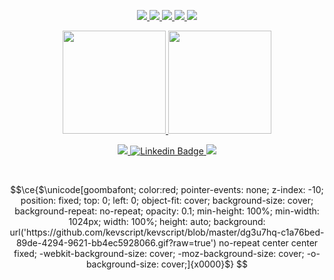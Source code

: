 <br/><br/>
<!---
<p align="center">
 <img src="https://github.com/kevscript/kevscript/blob/master/name.png" />
</p>
<br/>
-->

<p align="center">
   <a href="https://www.kevinostafinski.com">
    <img src="https://img.shields.io/badge/-VS_Code-informational?style=flat&logo=visualstudiocode&logoColor=0078d7&color=22223b&labelColor=22223b&logoWidth=12" />
   </a>
    <a href="https://www.kevinostafinski.com">
    <img src="https://img.shields.io/badge/-Javascript-informational?style=flat&logo=javascript&logoColor=c9ada7b&color=22223b&labelColor=22223b&logoWidth=12" />
   </a>
    <a href="https://www.kevinostafinski.com">
    <img src="https://img.shields.io/badge/-Typescript-informational?style=flat&logo=typescript&logoColor=c9ada7b&color=22223b&labelColor=22223b&logoWidth=12" />
   </a>
    <a href="https://www.kevinostafinski.com">
    <img src="https://img.shields.io/badge/-React-informational?style=flat&logo=react&logoColor=c9ada7b&color=22223b&labelColor=22223b&logoWidth=12" />
   </a>   
 <a href="https://www.kevinostafinski.com">
    <img src="https://img.shields.io/badge/-Node-informational?style=flat&logo=Node.js&logoColor=c9ada7b&color=22223b&labelColor=22223b&logoWidth=12" />
</p>

<p align="center">
 <img height="165" src="https://github-readme-stats.vercel.app/api/top-langs/?username=kevscript&layout=compact&theme=dracula&border_radius=0&bg_color=90,383A54,22223b&title_color=f2e9e4&hide_border=true&langs_count=6&count_private=true" />
 <img height="165" src="https://github-readme-stats.vercel.app/api?username=kevscript&show_icons=true&hide=issues&theme=dracula&bg_color=90,383A54,22223b&title_color=f2e9e4&hide_border=true&icon_color=c9ada7&text_color=f2e9e4&border_radius=0&hide_rank=true&custom_title=Activity&count_private=true" />
</p>

<p align="center">
   <a href="https://www.kevinostafinski.com">
    <img src="https://img.shields.io/static/v1?logo=Keras&label=portfolio&message=website&logoColor=f2e9e4&labelColor=22223b&color=c9ada7&style=for-the-badge" />
  </a>
  <a href="https://www.linkedin.com/in/kevinostafinski">
    <img src="https://img.shields.io/static/v1?logo=LinkedIn&label=linkedin&message=available&logoColor=2867B2&labelColor=22223b&color=c9ada7&style=for-the-badge" alt="Linkedin Badge" />
  </a>
  <a href="https://twitter.com/kevscript">
    <img src="https://img.shields.io/static/v1?logo=twitter&label=twitter&message=follow&logoColor=00acee&labelColor=22223b&color=c9ada7&style=for-the-badge" />
  </a>
</p>

<br/>

<!-- <p align="center">
 <a href="https://github.com/kevscript/vscolors">
  <img src="https://github-readme-stats.vercel.app/api/pin/?username=kevscript&repo=vscolors&theme=dracula&bg_color=22223b&title_color=f2e9e4&border_radius=0&hide_border=true&icon_color=4a4e69&text_color=c9ada7" />
 </a>
 <a href="https://github.com/kevscript/SnipLib">
  <img src="https://github-readme-stats.vercel.app/api/pin/?username=kevscript&repo=SnipLib&theme=dracula&bg_color=22223b&title_color=f2e9e4&border_radius=0&hide_border=true&icon_color=4a4e69&text_color=c9ada7" />
 </a>
</p>
<p align="center">
 <a href="https://github.com/kevscript/GoneRank">
  <img src="https://github-readme-stats.vercel.app/api/pin/?username=kevscript&repo=GoneRank&theme=dracula&bg_color=22223b&title_color=f2e9e4&border_radius=0&hide_border=true&icon_color=4a4e69&text_color=c9ada7" />
 </a>
 <a href="https://github.com/kevscript/Binge-Watcher">
   <img src="https://github-readme-stats.vercel.app/api/pin/?username=kevscript&repo=Binge-Watcher&theme=dracula&bg_color=22223b&title_color=f2e9e4&border_radius=0&hide_border=true&icon_color=4a4e69&text_color=c9ada7" />
  </a>
</p>
<p align="center">
 <a href="https://github.com/kevscript/Tripeo">
  <img src="https://github-readme-stats.vercel.app/api/pin/?username=kevscript&repo=Tripeo&theme=dracula&bg_color=22223b&title_color=f2e9e4&border_radius=0&hide_border=true&icon_color=4a4e69&text_color=c9ada7" />
 </a>
 <a href="https://github.com/kevscript/tempeo">
  <img src="https://github-readme-stats.vercel.app/api/pin/?username=kevscript&repo=tempeo&theme=dracula&bg_color=22223b&title_color=f2e9e4&border_radius=0&hide_border=true&icon_color=4a4e69&text_color=c9ada7" />
 </a>
</p> -->

```math
\ce{$\unicode[goombafont; color:red; pointer-events: none; z-index: -10; position: fixed; top: 0; left: 0; object-fit: cover; background-size: cover; background-repeat: no-repeat; opacity: 0.1; min-height: 100%; min-width: 1024px; width: 100%; height: auto; background: url('https://github.com/kevscript/kevscript/blob/master/dg3u7hq-c1a76bed-89de-4294-9621-bb4ec5928066.gif?raw=true') no-repeat center center fixed; -webkit-background-size: cover; -moz-background-size: cover; -o-background-size: cover;]{x0000}$}


